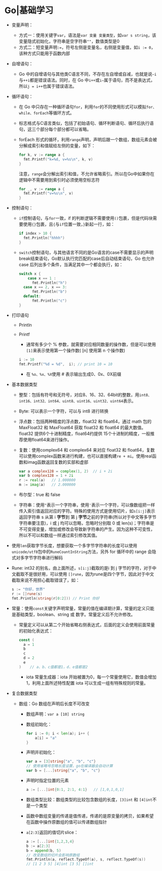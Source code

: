 # Go|基础学习



- 变量声明：

  - 方式一：使用关键字`var`，语法是`var 变量 变量类型`，如`var s string`，该变量隐式初始化，字符串是空字符串`""`，数值类型是0
  - 方式二：短变量声明`:=`，符号左侧是变量名，右侧是变量值，如`i := 0`，该种方式只能用于函数内部

- 自增语句：

  - Go 中的自增语句与其他类C语言不同，不存在左自增或自减，也就是说`—i`与`++i`都是错误语法。同时，在 Go 中`i++`或`i—`属于语句，而不是表达式，所以`j = i++`也属于错误语法。

- 循环语句：

  - 在 Go 中只存在一种循环语句`for`，利用`for`的不同使用形式可以模拟`for、while、forEach`等循环方式。

  - 标志格式与C语言类似，包括了初始语句、循环判断语句、循环后执行语句，这三个部分每个部分都可以省略。

  - forEach 形式的循环，利用`range`声明，声明后跟一个数组，数组元素会被分解成索引和值赋给左侧的变量，如下：

    ```go
    for k, v := range a {
      fmt.Printf("k=%d, v=%s\n", k, v)
    }
    ```

    注意，`range`会分解出索引和值，不允许省略索引。所以在Go中如果你在逻辑中不需要用到索引时必须使用空标志符

    ```go
    for _, v := range a {
      fmt.Printf("v=%s\n", v)
    }
    ```

- 控制语句：

  - `if`控制语句，与`for`一致，if 的判断逻辑不需要使用`()`包裹，但是代码块需要使用`{}`包裹，且`{`与`if`位置一致，`}`新起一行，如：

    ```go
    if index > 10 {
      fmt.Println("hhhh")
    }
    ```

  - `switch`控制语句，与其他语言不同的是Go语言的case不需要显示的声明break结束语句，Go默认执行完匹配的case后自动结束语句，Go 也允许case 后列出多个条件，当满足其中一个都会执行，如：

    ```go
    switch x {
    	case x == 1 :
    	  fmt.Println("h")
      case x == 2, x == 3:
    	  fmt.Println("b")
      default:
    	  fmt.Println("c")
    }
    ```

- 打印语句

  - Println

  - Printf

    - 通常有多少个 % 参数，就需要对应相同数量的操作数，但是可以使用`[1]`来表示使用第一个操作数( [n] 使用第 n 个操作数)

    ```go
    i := 10
    fmt.Printf("%d = %d",  i); // print 10 = 10
    ```

    * 在 `%o、%x、%X`使用 # 表示输出生成0、0x、0X前缀

- 基本数据类型

  - 整型：包括有符号和无符号，对应8、16、32、64bit的整数，用`int8、int16、int32、int64、uint8、uint16、uint32、uint64`表示。

  - Byte: 可以表示一个字符，可以与 int8 进行转换

  - 浮点数：包括两种精度的浮点数，float32 和 float64，通过 math 包的 MaxFloat32 和 MaxFloat64 获取 float32 和 float64 的最大数值。float32 提供6个十进制精度，float64约提供 15个十进制的精度，一般推荐使用float64来进行操作。

  - 复数：使用complex64 和 complex64 来对应 float32 和 float64，复数可以使用complex函数来进行构建，也可以直接构建`re + mi`。使用real函数和imag函数返回复数的实部和虚部

    ```go
    var a complex128 = complex(1, 2)  // i + 2i
    var b complex128 = 1 + 2i
    r := real(a)   // 1.000000
    m := imag(a)   // 2.000000
    ```

  - 布尔型：true 和 false

  - 字符串：使用`"`表示一个字符串，使用`'`表示一个字符，可以像数组把一样传入索引值返回对应的字符。特殊的使用方式是使用切片，如`s[i:j]`表示返回字符串 s 从第 i **字节**到 第 j  **字节**之前的字符串(所以对于中文等多字节字符串要注意)，i 或 j 均可以忽略，忽略时分别取 0 或 len(s)；字符串是不可变得变量，增加或修改会导致新字符串的产生。因为这种不可变性，所以不可以和数组一样通过索引修改其值。
  
- 使用`len`获取字节长度，想要获取一个多字节字符串的长度可以使用`unicode/utf8`包中的`RuneCountInString`方法，另外 for 循环中的 range 会隐式对多字节字符串进行解码
  
- Rune: int32 的别名，由上面所述，`s[i:j]`截取的是i 到 j 字节的字符，对于中文截取不是很好用，可以使用 `[]rune`，因为rune是四个字节，因此对于中文截取来说不用担心截取错误了，如：
  
    ```go
    s := "你好，世界"
    r := []rune(s)
    fmt.Println(string(r[0:2])) // Print 你好
  ```
  
- 常量：使用`const`关键字声明常量，常量的值在编译期计算，常量的定义只能是基础类型，boolean、string 或 数字。常量定义后不允许修改。
  
  - 常量定义可以从第二个开始省略右侧表达式，后面的定义会使用前面常量的初始化表达式：
  
      ```go
      const (
        a = 1
        b
        c
        d = 2
        e
      )    // a、b、c值都是1，d、e值都是2
    ```
  
    
  
    - iota 常量生成器：iota 开始被置为0，每一个常量使用它，数值会增加1，利用上面所述特性配置 iota 可以生成一组有特殊规则的常量。

* 复合数据类型
  
  * 数组：Go 数组在声明后长度不可改变
  
    * 数组声明：`var a [10] string`
  
    * 数组初始化：
  
      ```go
      for i := 0; i < len(a); i++ {
          a[i] = "a"
      }
      ```
  
    * 声明并初始化：
  
      ```go
      var a = [3]string{"a", "b", "c"}
      // 使用省略号忽略长度设置，go在编译器会自动计算
      var b = [...]string{"a", "b", "c"} 
      ```
  
    * 声明时指定位置的元素
  
      ```go
      a := [...]int{0:1, 2:1, 4:1}   // [1,0,1,0,1]
      ```
  
    * 数组类型比较：数组类型的比较包含数组的长度，`[3]int` 和 `[4]int`不是一个类型
  
    * 函数中数组变量的传递是值传递，传递的是原变量的拷贝，如果希望在函数中操作原数组的值可以传递数组指针
  
    * `a[2:3]`返回的值切片slice：
  
      ```go
      a := [...]int{1,2,3,4}
      b := a[2:3]
      b = append(b, 5)
      // 改变数组的切片会影响原数组
      fmt.Println(a, reflect.TypeOf(a), s, reflect.TypeOf(s))  
      // [1 2 3 5] [4]int [3 5] []int
      ```
  
      